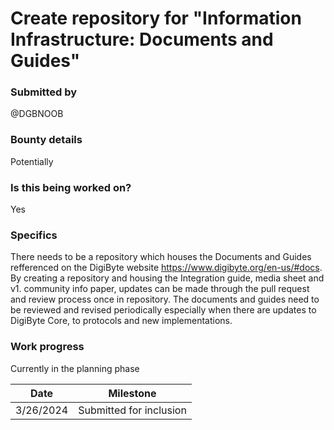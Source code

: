 # Create repository for "Information Infrastructure: Documents and Guides"

### Submitted by
@DGBNOOB

### Bounty details
Potentially

### Is this being worked on?
Yes

### Specifics
There needs to be a repository which houses the Documents and Guides refferenced on the DigiByte website https://www.digibyte.org/en-us/#docs. By creating a repository and housing the Integration guide, media sheet and v1. community info paper, updates can be made through the pull request and review process once in repository. The documents and guides need to be reviewed and revised periodically especially when there are updates to DigiByte Core, to protocols and new implementations.  

### Work progress
Currently in the planning phase

| Date | Milestone |
| --- | --- |
| 3/26/2024 | Submitted for inclusion | 
